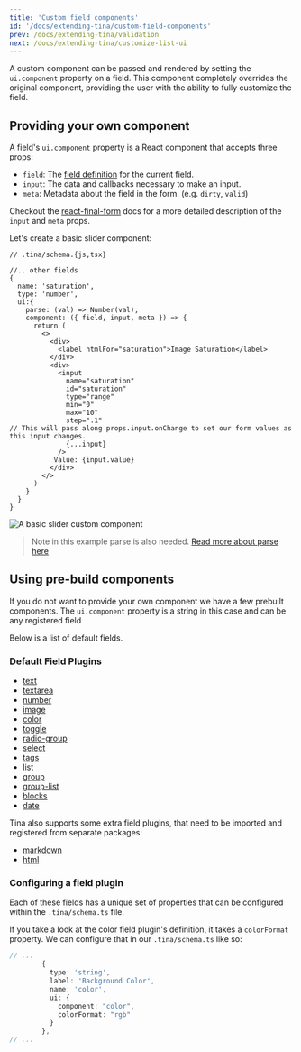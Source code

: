 ```yaml
---
title: 'Custom field components'
id: '/docs/extending-tina/custom-field-components'
prev: /docs/extending-tina/validation
next: /docs/extending-tina/customize-list-ui
---
```


A custom component can be passed and rendered by setting the `ui.component` property on a field. This component completely overrides the original component, providing the user with the ability to fully customize the field.

## Providing your own component

A field's `ui.component` property is a React component that accepts three props:

- `field`: The [field definition](https://tinacms.org/docs/reference/toolkit/fields) for the current field.
- `input`: The data and callbacks necessary to make an input.
- `meta`: Metadata about the field in the form. (e.g. `dirty`, `valid`)

Checkout the [react-final-form](https://github.com/final-form/react-final-form#fieldrenderprops) docs for a more detailed description of the `input` and `meta` props.


Let's create a basic slider component:


```tsx
// .tina/schema.{js,tsx}

//.. other fields
{
  name: 'saturation',
  type: 'number',
  ui:{
    parse: (val) => Number(val),
    component: ({ field, input, meta }) => {
      return (
        <>
          <div>
            <label htmlFor="saturation">Image Saturation</label>
          </div>
          <div>
            <input
              name="saturation"
              id="saturation"
              type="range"
              min="0"
              max="10"
              step=".1"
// This will pass along props.input.onChange to set our form values as this input changes.
              {...input} 
            />
           Value: {input.value}
          </div>
        </>
      )
    }
  }
}
```


![A basic slider custom component](https://res.cloudinary.com/forestry-demo/image/upload/v1649941211/tina-io/docs/extending-tina/Extending_Tina_Custom_Component.png)


> Note in this example parse is also needed. [Read more about parse here](/docs/extending-tina/format-and-parse.md)


## Using pre-build components

If you do not want to provide your own component we have a few prebuilt components. The `ui.component` property is a string in this case and can be any registered field

Below is a list of default fields.
### Default Field Plugins

- [text](/docs/reference/toolkit/fields/text/)
- [textarea](/docs/reference/toolkit/fields/textarea/)
- [number](/docs/reference/toolkit/fields/number/)
- [image](/docs/reference/toolkit/fields/image/)
- [color](/docs/reference/toolkit/fields/color/)
- [toggle](/docs/reference/toolkit/fields/toggle/)
- [radio-group](/docs/reference/toolkit/fields/radio-group/)
- [select](/docs/reference/toolkit/fields/select/)
- [tags](/docs/reference/toolkit/fields/tags/)
- [list](/docs/reference/toolkit/fields/list/)
- [group](/docs/reference/toolkit/fields/group/)
- [group-list](/docs/reference/toolkit/fields/group-list/)
- [blocks](/docs/reference/toolkit/fields/blocks/)
- [date](/docs/reference/toolkit/fields/date/)

Tina also supports some extra field plugins, that need to be imported and registered from separate packages:

- [markdown](/docs/reference/toolkit/fields/markdown/)
- [html](/docs/reference/toolkit/fields/html/)



### Configuring a field plugin

Each of these fields has a unique set of properties that can be configured within the `.tina/schema.ts` file.

If you take a look at the color field plugin's definition, it takes a `colorFormat` property. We can configure that in our `.tina/schema.ts` like so:

```ts
// ...
        {
          type: 'string',
          label: 'Background Color',
          name: 'color',
          ui: {
            component: "color",
            colorFormat: "rgb"
          }
        },
// ...
```

